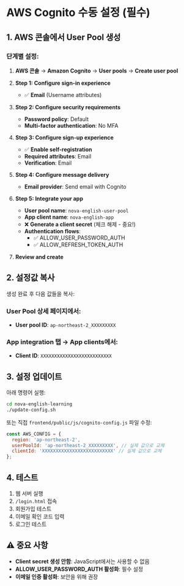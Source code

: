 # AWS Cognito 수동 설정 (필수)

## 1. AWS 콘솔에서 User Pool 생성

### 단계별 설정:

1. **AWS 콘솔** → **Amazon Cognito** → **User pools** → **Create user pool**

2. **Step 1: Configure sign-in experience**
   - ✅ **Email** (Username attributes)

3. **Step 2: Configure security requirements**
   - **Password policy**: Default
   - **Multi-factor authentication**: No MFA

4. **Step 3: Configure sign-up experience**
   - ✅ **Enable self-registration**
   - **Required attributes**: Email
   - **Verification**: Email

5. **Step 4: Configure message delivery**
   - **Email provider**: Send email with Cognito

6. **Step 5: Integrate your app**
   - **User pool name**: `nova-english-user-pool`
   - **App client name**: `nova-english-app`
   - ❌ **Generate a client secret** (체크 해제 - 중요!)
   - **Authentication flows**: 
     - ✅ ALLOW_USER_PASSWORD_AUTH
     - ✅ ALLOW_REFRESH_TOKEN_AUTH

7. **Review and create**

## 2. 설정값 복사

생성 완료 후 다음 값들을 복사:

### User Pool 상세 페이지에서:
- **User pool ID**: `ap-northeast-2_XXXXXXXXX`

### App integration 탭 → App clients에서:
- **Client ID**: `XXXXXXXXXXXXXXXXXXXXXXXXXX`

## 3. 설정 업데이트

아래 명령어 실행:

```bash
cd nova-english-learning
./update-config.sh
```

또는 직접 `frontend/public/js/cognito-config.js` 파일 수정:

```javascript
const AWS_CONFIG = {
  region: 'ap-northeast-2',
  userPoolId: 'ap-northeast-2_XXXXXXXXX', // 실제 값으로 교체
  clientId: 'XXXXXXXXXXXXXXXXXXXXXXXXXX' // 실제 값으로 교체
};
```

## 4. 테스트

1. 웹 서버 실행
2. `/login.html` 접속
3. 회원가입 테스트
4. 이메일 확인 코드 입력
5. 로그인 테스트

## ⚠️ 중요 사항

- **Client secret 생성 안함**: JavaScript에서는 사용할 수 없음
- **ALLOW_USER_PASSWORD_AUTH 활성화**: 필수 설정
- **이메일 인증 활성화**: 보안을 위해 권장
